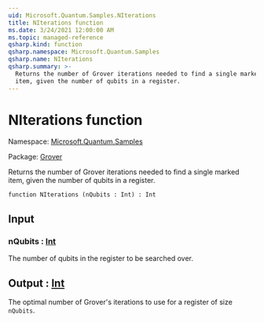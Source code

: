 ```yaml
---
uid: Microsoft.Quantum.Samples.NIterations
title: NIterations function
ms.date: 3/24/2021 12:00:00 AM
ms.topic: managed-reference
qsharp.kind: function
qsharp.namespace: Microsoft.Quantum.Samples
qsharp.name: NIterations
qsharp.summary: >-
  Returns the number of Grover iterations needed to find a single marked
  item, given the number of qubits in a register.
---
```


# NIterations function

Namespace: [Microsoft.Quantum.Samples](xref:Microsoft.Quantum.Samples)

Package: [Grover](https://nuget.org/packages/Grover)


Returns the number of Grover iterations needed to find a single markeditem, given the number of qubits in a register.

```qsharp
function NIterations (nQubits : Int) : Int
```


## Input

### nQubits : [Int](xref:microsoft.quantum.lang-ref.int)

The number of qubits in the register to be searched over.



## Output : [Int](xref:microsoft.quantum.lang-ref.int)

The optimal number of Grover's iterations to use for a register ofsize `nQubits`.